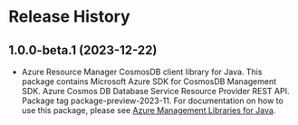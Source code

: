 # Release History

## 1.0.0-beta.1 (2023-12-22)

- Azure Resource Manager CosmosDB client library for Java. This package contains Microsoft Azure SDK for CosmosDB Management SDK. Azure Cosmos DB Database Service Resource Provider REST API. Package tag package-preview-2023-11. For documentation on how to use this package, please see [Azure Management Libraries for Java](https://aka.ms/azsdk/java/mgmt).
